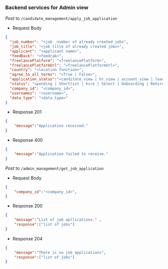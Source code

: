 ### Backend services for Admin view

*Post* to `/candidate_management/apply_job_application`
- Request Body
```json
{
  "job_number": "<job _number of already created jobs",
  "job_title": "<job title of already created jobs>",
  "applicant": "<applicant name>",
  "feedBack": "<feedcak>",
  "freelancePlatform": "<freelancePlatform>",
  "freelancePlatformUrl": "<freelancePlatformUrl>",
  "country": "<location function>",
  "agree_to_all_terms": "<True | False>",
  "application_status":"<canditate_view | hr_view | account_view | leader_view >",
  "status": "<pending | Shortlist | hire | Select | Onboarding | Rehire | Reject>",
  "company_id": "<company_id>",
  "usernames": "<username>",
  "data_type": "<data_type>"
}
```
- Response 201
```json
{
    "message":"Application received."
}
```
- Response 400
```json
{
    "message":"Application failed to receive."
}
```
*Post* to `/admin_management/get_job_application`
- Request Body
```json
{
    "company_id":"<company_id>", 
}
```
- Response 200
```json
{
    "message":"List of job apllications." , 
    "response":["list of jobs"]
}
```
- Response 204
```json
{
    "message":"There is no job applications",
    "response":["list of jobs"]
}
```

